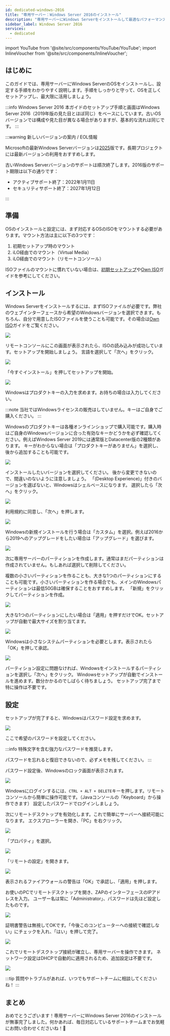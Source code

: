 ```yaml
---
id: dedicated-windows-2016
title: "専用サーバー：Windows Server 2016のインストール"
description: "専用サーバーにWindows Serverをインストールして最適なパフォーマンスとセキュリティを実現する方法を解説 → 今すぐチェック"
sidebar_label: Windows Server 2016
services:
  - dedicated
---
```


import YouTube from '@site/src/components/YouTube/YouTube';
import InlineVoucher from '@site/src/components/InlineVoucher';

## はじめに
このガイドでは、専用サーバーにWindows ServerのOSをインストールし、設定する手順をわかりやすく説明します。手順をしっかりと守って、OSを正しくセットアップし、最大限に活用しましょう。

:::info Windows Server 2016
本ガイドのセットアップ手順と画面はWindows Server 2016（2019年版の見た目とほぼ同じ）をベースにしています。古いOSバージョンでは構成や見た目が異なる場合がありますが、基本的な流れは同じです。
:::

:::warning 新しいバージョンの案内 / EOL情報

Microsoftの最新Windows Serverバージョンは[2025](dedicated-windows.md)版です。長期プロジェクトには最新バージョンの利用をおすすめします。

古いWindows Serverバージョンのサポートは順次終了します。2016版のサポート期限は以下の通りです：

- アクティブサポート終了：2022年1月11日
- セキュリティサポート終了：2027年1月12日

:::

<InlineVoucher />

## 準備
OSのインストールと設定には、まず対応するOSのISOをマウントする必要があります。マウント方法は主に以下の3つです：

1. 初期セットアップ時のマウント
2. iLO経由でのマウント（Virtual Media）
3. iLO経由でのマウント（リモートコンソール）

ISOファイルのマウントに慣れていない場合は、[初期セットアップ](dedicated-setup.md)や[Own ISO](dedicated-iso.md)ガイドを参考にしてください。



## インストール
Windows Serverをインストールするには、まずISOファイルが必要です。弊社のウェブインターフェースから希望のWindowsバージョンを選択できます。もちろん、自分で用意したISOファイルを使うことも可能です。その場合は[Own ISO](dedicated-iso.md)ガイドをご覧ください。

![](https://screensaver01.zap-hosting.com/index.php/s/DDNsa9zjbXng9Z6/preview)

リモートコンソールにこの画面が表示されたら、ISOの読み込みが成功しています。セットアップを開始しましょう。
言語を選択して「次へ」をクリック。

![](https://screensaver01.zap-hosting.com/index.php/s/iyjwCCSmjPqiDMt/preview)

「今すぐインストール」を押してセットアップを開始。

![](https://screensaver01.zap-hosting.com/index.php/s/y8rXwXfrnRRD9fZ/preview)

Windowsはプロダクトキーの入力を求めます。お持ちの場合は入力してください。

:::note
当社ではWindowsライセンスの販売はしていません。キーはご自身でご購入ください。
:::

Windowsのプロダクトキーは各種オンラインショップで購入可能です。購入時はご自身のWindowsバージョンに合った有効なキーかどうかを必ず確認してください。例えばWindows Server 2019には通常版とDatacenter版の2種類があります。
キーがわからない場合は「プロダクトキーがありません」を選択し、後から追加することも可能です。

![](https://screensaver01.zap-hosting.com/index.php/s/jH5dYQBq7FtT2SL/preview)

インストールしたいバージョンを選択してください。
後から変更できないので、間違いのないように注意しましょう。
「(Desktop Experience)」付きのバージョンを選ばないと、Windowsはシェルベースになります。
選択したら「次へ」をクリック。

![](https://screensaver01.zap-hosting.com/index.php/s/9GRPiS3JpFPyJYk/preview)

利用規約に同意し、「次へ」を押します。

![](https://screensaver01.zap-hosting.com/index.php/s/Bbfj7R2RdkNkMzq/preview)

Windowsの新規インストールを行う場合は「カスタム」を選択。例えば2016から2019へのアップグレードをしたい場合は「アップグレード」を選びます。

![](https://screensaver01.zap-hosting.com/index.php/s/8zkx8grPTCSgprQ/preview)

次に専用サーバーのパーティションを作成します。通常はまだパーティションは作成されていません。もしあれば選択して削除してください。

複数の小さいパーティションを作ることも、大きな1つのパーティションにすることも可能です。小さいパーティションを作る場合でも、メインのWindowsパーティションは最低50GBは確保することをおすすめします。
「新規」をクリックしてパーティションを作成。

![](https://screensaver01.zap-hosting.com/index.php/s/GtBxwdETkNeSGcT/preview)

大きな1つのパーティションにしたい場合は「適用」を押すだけでOK。セットアップが自動で最大サイズを割り当てます。

![](https://screensaver01.zap-hosting.com/index.php/s/xWr3ySfyGdYbxKt/preview)

Windowsは小さなシステムパーティションを必要とします。表示されたら「OK」を押して承認。

![](https://screensaver01.zap-hosting.com/index.php/s/B2JPRH3pYRt323x/preview)

パーティション設定に問題なければ、Windowsをインストールするパーティションを選択し「次へ」をクリック。
Windowsセットアップが自動でインストールを進めます。数分かかるのでしばらく待ちましょう。
セットアップ完了まで特に操作は不要です。

## 設定

セットアップが完了すると、Windowsはパスワード設定を求めます。

![](https://screensaver01.zap-hosting.com/index.php/s/Zmn6zJyPWAM5MHG/preview)

ここで希望のパスワードを設定してください。

:::info
特殊文字を含む強力なパスワードを推奨します。

パスワードを忘れると復旧できないので、必ずメモを残してください。
:::

パスワード設定後、Windowsのロック画面が表示されます。

![](https://screensaver01.zap-hosting.com/index.php/s/ddxASYsjNgwHX5i/preview)

Windowsにログインするには、`CTRL + ALT + DELETE`キーを押します。リモートコンソールから簡単に操作可能です。（Javaコンソールの「Keyboard」から操作できます）
設定したパスワードでログインしましょう。

次にリモートデスクトップを有効化します。これで簡単にサーバーへ接続可能になります。
エクスプローラーを開き、「PC」を右クリック。

![](https://screensaver01.zap-hosting.com/index.php/s/HSnnXftNbXNYjq6/preview)

「プロパティ」を選択。

![](https://screensaver01.zap-hosting.com/index.php/s/g2CFHpdrZ3E8g29/preview)

「リモートの設定」を開きます。

![](https://screensaver01.zap-hosting.com/index.php/s/e8Q4rixGtBZZH35/preview)

表示されるファイアウォールの警告は「OK」で承認し、「適用」を押します。

お使いのPCでリモートデスクトップを開き、ZAPのインターフェースのIPアドレスを入力。
ユーザー名は常に「Administrator」、パスワードは先ほど設定したものです。

![](https://screensaver01.zap-hosting.com/index.php/s/w97g9aDrpM8EjpA/preview)

証明書警告は無視してOKです。「今後このコンピューターへの接続で確認しない」にチェックを入れ、「はい」を押して完了。

![](https://screensaver01.zap-hosting.com/index.php/s/SqqCdBZRYysz8yj/preview)

これでリモートデスクトップ接続が確立し、専用サーバーを操作できます。
ネットワーク設定はDHCPで自動的に適用されるため、追加設定は不要です。

![](https://screensaver01.zap-hosting.com/index.php/s/9BEEiFAtJ2jCoCk/preview)

:::tip
質問やトラブルがあれば、いつでもサポートチームに相談してくださいね！
:::

## まとめ
おめでとうございます！専用サーバーにWindows Server 2016のインストールが無事完了しました。何かあれば、毎日対応しているサポートチームまでお気軽にお問い合わせくださいね！🙂

<InlineVoucher />